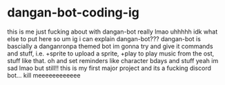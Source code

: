 # dangan-bot-coding-ig
this is me just fucking about with dangan-bot really lmao
uhhhhh idk what else to put here so um
ig i can explain dangan-bot???
dangan-bot is bascially a danganronpa themed bot
im gonna try and give it commands and stuff, i.e. +sprite to upload a sprite, +play to play music from the ost, stuff like that.
oh and set reminders like character bdays and stuff
yeah im sad lmao
but still!! this is my first major project and its a fucking discord bot... kill meeeeeeeeeeee
